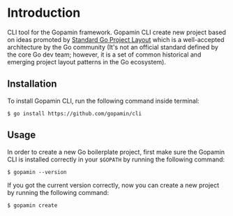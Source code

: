 # Introduction

CLI tool for the Gopamin framework. Gopamin CLI create new project based on ideas promoted by [Standard Go Project Layout](https://github.com/golang-standards/project-layout) which is a well-accepted architecture by the Go community (It's not an official standard defined by the core Go dev team; however, it is a set of common historical and emerging project layout patterns in the Go ecosystem).

## Installation

To install Gopamin CLI, run the following command inside terminal:

```text
$ go install https://github.com/gopamin/cli
```

## Usage

In order to create a new Go boilerplate project, first make sure the Gopamin CLI is installed correctly in your `$GOPATH` by running the following command:

```text
$ gopamin --version
```

If you got the current version correctly, now you can create a new project by running the following command:

```text
$ gopamin create
```
